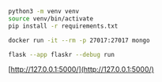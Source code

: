 ```bash
python3 -m venv venv
source venv/bin/activate
pip install -r requirements.txt
```

```bash
docker run -it --rm -p 27017:27017 mongo
```

```bash
flask --app flaskr --debug run
```

[http://127.0.0.1:5000/](http://127.0.0.1:5000/)

